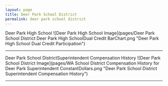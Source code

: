 ```yaml
---
layout: page
title: Deer Park School District
permalink: deer park school district
---
```



Deer Park High School
![Deer Park High School Image](pages/Deer Park School District Deer Park High SchoolDual Credit BarChart.png "Deer Park High School Dual Credit Participation")

___

Deer Park School DistrictSuperintendent Compensation History
![Deer Park School District Image](pages/WA School District Compensation History for Deer Park Superintendent ConstantDollars.png "Deer Park School District Superintendent Compensation History")

___

